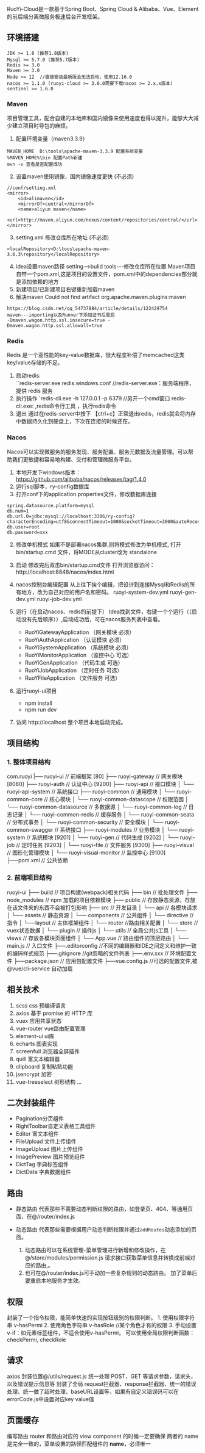 RuoYi-Cloud是一款基于Spring Boot、Spring Cloud & Alibaba、Vue、Element的前后端分离微服务极速后台开发框架。
##  环境搭建

```
JDK >= 1.8 (推荐1.8版本)
Mysql >= 5.7.0 (推荐5.7版本)
Redis >= 3.0
Maven >= 3.0
Node >= 12  //直接安装最新版会无法启动，使用12.16.0
nacos >= 1.1.0 (ruoyi-cloud >= 3.0.0需要下载nacos >= 2.x.x版本)
sentinel >= 1.6.0
```

### Maven 
项目管理工具，配合自建的本地库和国内镜像来使用速度也得以提升，能够大大减少建立项目时导包的麻烦。

1. 配置环境变量（maven3.3.9）
```
MAVEN_HOME  D:\tools\apache-maven-3.3.9 配置系统变量
%MAVEN_HOME%\bin 配置Path新建 
mvn -v 查看是否配置成功
```

2. 设置maven使用镜像，国内镜像速度更快 (不必须)
```
//conf/setting.xml
<mirror>
    <id>alimaven</id>
    <mirrorOf>central</mirrorOf>
    <name>aliyun maven</name>
    <url>http://maven.aliyun.com/nexus/content/repositories/central/</url>
</mirror>
```

3. setting.xml 修改仓库所在地址 (不必须)
```text
<localRepository>D:\toos\apache-maven-3.6.3\repository</localRepository>
```

4. idea设置maven路径 setting-->bulid tools---修改仓库所在位置
	Maven项目自带一个pom.xml,这是项目的设置文件，pom.xml中的dependencies部分就是添加依赖的地方
5. 新建项目/已新建项目右键重新加载maven
6. 解决maven Could not find artifact org.apache.maven.plugins:maven
```
https://blog.csdn.net/qq_54737884/article/details/122429754
maven---importing以及Runner下添加证书后重启
-Dmaven.wagon.http.ssl.insecure=true -Dmaven.wagon.http.ssl.allowall=true
```

### Redis
Redis 是一个高性能的key-value数据库，很大程度补偿了memcached这类key/value存储的不足。
1. 启动redis:   
	``redis-server.exe redis.windows.conf   //redis-server.exe：服务端程序，提供 redis 服务
2. 执行操作
	`redis-cli.exe -h 127.0.0.1 -p 6379 //另开一个cmd窗口
	redis-cli.exe: ,redis命令行工具 ，执行redis命令
3. 退出
	通过在redis-server中按下 【ctrl+c】正常退出redis，redis就会将内存中数据持久化到硬盘上，下次在连接的时候还在。

### Nacos
Nacos可以实现微服务的服务发现、服务配置、服务元数据及流量管理。可以帮助我们更敏捷和容易地构建、交付和管理微服务平台。
1. 本地开发下windows版本：https://github.com/alibaba/nacos/releases/tag/1.4.0
2. 运行sql脚本，ry-config数据库
3. 打开conf下的application.properties文件，修改数据库连接
```
spring.datasource.platform=mysql
db.num=1
db.url.0=jdbc:mysql://localhost:3306/ry-config?characterEncoding=utf8&connectTimeout=1000&socketTimeout=3000&autoReconnect=true&useUnicode=true&useSSL=false&serverTimezone=UTC
db.user=root
db.password=xxx
```
2. 修改单机模式
	如果不是部署nacos集群,则将模式修改为单机模式, 打开bin/startup.cmd 文件，将MODE从cluster改为 standalone
3. 启动
	修改完后双击bin/startup.cmd文件
	打开浏览器访问：http://localhost:8848/nacos/index.html

4. nacos控制台编辑配置
	从上往下挨个编辑，把设计到连接Mysql和Redis的所有地方，改为自己对应的用户名和密码。
	ruoyi-system-dev.yml
	ruoyi-gen-dev.yml
	ruoyi-job-dev.yml


6. 运行（在启动nacos、redis的前提下）
	Idea找到文件，右键一个个运行（（启动没有先后顺序））,启动成功后，可在nacos服务列表中查看。
	-   RuoYiGatewayApplication （网关模块 必须）
	-   RuoYiAuthApplication （认证模块 必须）
	-   RuoYiSystemApplication （系统模块 必须）
	-   RuoYiMonitorApplication （监控中心 可选）
	-   RuoYiGenApplication （代码生成 可选）
	-   RuoYiJobApplication （定时任务 可选）
	-   RuoYFileApplication （文件服务 可选）
7. 运行ruoyi-ui项目
	- npm install
	- npm run dev
8. 访问 http://localhost   整个项目本地启动完成。

## 项目结构

### 1. 整体项目结构
com.ruoyi 
|── ruoyi-ui              // 前端框架 [80]
├── ruoyi-gateway         // 网关模块 [8080]
├── ruoyi-auth            // 认证中心 [9200]
├── ruoyi-api             // 接口模块
│       └── ruoyi-api-system                          // 系统接口
├── ruoyi-common          // 通用模块
│       └── ruoyi-common-core                         // 核心模块
│       └── ruoyi-common-datascope                    // 权限范围
│       └── ruoyi-common-datasource                   // 多数据源
│       └── ruoyi-common-log                          // 日志记录
│       └── ruoyi-common-redis                        // 缓存服务
│       └── ruoyi-common-seata                        // 分布式事务
│       └── ruoyi-common-security                     // 安全模块
│       └── ruoyi-common-swagger                      // 系统接口
├── ruoyi-modules         // 业务模块
│       └── ruoyi-system                              // 系统模块 [9201]
│       └── ruoyi-gen                                 // 代码生成 [9202]
│       └── ruoyi-job                                 // 定时任务 [9203]
│       └── ruoyi-file                                // 文件服务 [9300]
├── ruoyi-visual          // 图形化管理模块
│       └── ruoyi-visual-monitor                      // 监控中心 [9100]
├──pom.xml                // 公共依赖


### 2. 前端项目结构
 ruoyi-ui
├── build                // 项目构建(webpack)相关代码
├── bin                   // 批处理文件
├── node_modules // npm 加载的项目依赖模块
├── public               // 存放静态资源，存放在该文件夹的东西不会被打包影响
├── src                    // 开发目录
│       └── api                          // 各模块请求
│       └── assets                     // 静态资源
│       └── components          // 公共组件
│       └── directive                 // 指令
│       └──layout                      // 主体框架组件
│       └── router                     //路由相关配置
│       └── store                       // vuex状态数据
│       └── plugin                     // 插件js
│       └── utils                        // 全局公共js工具
│       └── views                      // 存放各模块页面组件
│       └── App.vue                  // 路由组件的顶层路由
│       └── main.js                    // 入口文件
├──.editorconfig     //不同的编辑器和IDE之间定义和维护一致的编码样式规范
├──.gitignore         //git忽略的文件列表
├──.env.xxx            // 环境配置文件
├──package.json    // 应用包配置文件
├──vue.config.js     //可选的配置文件,被 @vue/cli-service 自动加载


## 相关技术
1.  scss   ​​css​​​ 预编译语言
2. axios 基于 promise 的 HTTP 库
3. vuex 应用共享状态
4. vue-router vue路由配置管理
5. element-ui  ui库
6. echarts 图表实现
7. screenfull 浏览器全屏插件
8. quill 富文本编辑器
9. clipboard 复制粘贴功能
10. jsencrypt 加密
11. vue-treeselect 树形结构
...

## 二次封装组件
- Pagination分页组件
- RightToolbar自定义表格工具组件
- Editor 富文本组件
- FileUpload 文件上传组件
- ImageUpload 图片上传组件
- ImagePreview 图片预览组件
- DictTag 字典标签组件
- DictData 字典数据组件


## 路由
- 静态路由
	代表那些不需要动态判断权限的路由，如登录页、404、等通用页面，在@/router/index.js

- 动态路由
 代表那些需要根据用户动态判断权限并通过`addRoutes`动态添加的页面。
	1. 动态路由可以在系统管理-菜单管理进行新增和修改操作，在@/store/modules/permission.js 请求接口获取菜单信息并转换成前端对应的路由,。
	2. 也可在@/router/index.js可手动加一些复杂规则的动态路由。
	加了菜单后要重启本地服务才生效。

## 权限

封装了一个指令权限，能简单快速的实现按钮级别的权限判断。
	1. 使用权限字符串 v-hasPermi
	2. 使用角色字符串 v-hasRole  //某个角色才有的权限
	3. 手动设置v-if：如元素标签组件，不适合使用v-hasPermi， 可以使用全局权限判断函数：checkPermi, checkRole

## 请求
axios 封装位置@/utils/request.js 统一处理 POST，GET 等请求参数，请求头，以及错误提示信息等
	封装了全局 request拦截器、response拦截器、统一的错误处理、统一做了超时处理、baseURL设置等，如果有自定义错误码可以在errorCode.js中设置对应key value值

## 页面缓存

编写路由 router 和路由对应的 view component 的时候一定要确保 两者的 name 是完全一致的，菜单设置的路径匹配组件的 **name**，必须唯一